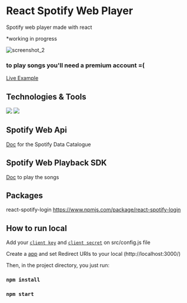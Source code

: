 # React Spotify Web Player

Spotify web player made with react

*working in progress

![screenshot_2](https://i.imgur.com/sgM4qvY.png)

### to play songs you'll need a premium account =(
[Live Example](https://kenjikatahira.github.io/react-spotify-player/)

## Technologies & Tools

![](https://img.shields.io/badge/Code-Javascript-informational?style=flat&logo=javascript&logoColor=white&color=2bbc8a)
![](https://img.shields.io/badge/Code-React-informational?style=flat&logo=react&logoColor=white&color=2bbc8a)

## Spotify Web Api
[Doc](https://developer.spotify.com/documentation/web-api/)
for the Spotify Data Catalogue

## Spotify Web Playback SDK

[Doc](https://developer.spotify.com/documentation/web-playback-sdk/reference/) to play the songs

## Packages

react-spotify-login
https://www.npmjs.com/package/react-spotify-login

## How to run local
Add your [`client key`](https://developer.spotify.com/dashboard/applications) and [`client secret`](https://developer.spotify.com/dashboard/applications) on src/config.js file

Create a [app](https://developer.spotify.com/dashboard/applications) and set Redirect URIs to your local (http://localhost:3000/)

Then, in the project directory, you just run:

### `npm install`
### `npm start`
